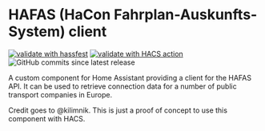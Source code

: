 # HAFAS (HaCon Fahrplan-Auskunfts-System) client

[![validate with hassfest](https://img.shields.io/github/actions/workflow/status/akloeckner/hacs-hafas/hassfest.yaml?label=validate%20with%20hassfest)](https://github.com/akloeckner/hacs-hafas/actions/workflows/hassfest.yaml)
[![validate with HACS action](https://img.shields.io/github/actions/workflow/status/akloeckner/hacs-hafas/hassfest.yaml?label=validate%20with%20HACS%20action)](https://github.com/akloeckner/hacs-hafas/actions/workflows/hacs.yaml)
![GitHub commits since latest release](https://img.shields.io/github/commits-since/akloeckner/hacs-hafas/latest)

A custom component for Home Assistant providing a client for the HAFAS API.
It can be used to retrieve connection data for a number of public transport companies in Europe.

Credit goes to @kilimnik. This is just a proof of concept to use this component with HACS.
